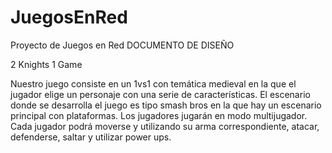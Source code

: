 # JuegosEnRed
Proyecto de Juegos en Red
DOCUMENTO DE DISEÑO

2 Knights 1 Game

Nuestro juego consiste en un 1vs1 con temática medieval en la que el jugador elige un personaje con una serie de características. El escenario donde se desarrolla el juego es tipo smash bros en la que hay un escenario principal con plataformas. Los jugadores jugarán en modo multijugador. Cada jugador podrá moverse y utilizando su arma correspondiente, atacar, defenderse, saltar y utilizar power ups. 

